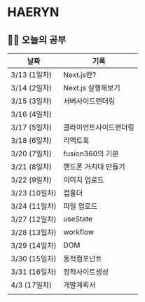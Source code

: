 # HAERYN
<h2>✍🏻 오늘의 공부</h2>

| 날짜         | 기록 |
|------------ | -- |
| 3/13 (1일차) | Next.js란? |
| 3/14 (2일차) | Next.js 실행해보기 |
| 3/15 (3일차) | 서버사이드랜더링 |
| 3/16 (4일차) |  |
| 3/17 (5일차) | 클라이언트사이드랜더링 |
| 3/18 (6일차) | 리액트훅 |
| 3/20 (7일차) | fusion360의 기본 |
| 3/21 (8일차) | 핸드폰 거치대 만들기 |
| 3/22 (9일차) | 이미지 업로드 |
| 3/23 (10일차) | 컵홀더 |
| 3/24 (11일차) | 파일 업로드 |
| 3/27 (12일차) | useState |
| 3/28 (13일차) | workflow |
| 3/29 (14일차) | DOM |
| 3/30 (15일차) | 동적컴포넌트 |
| 3/31 (16일차) | 정적사이트생성 |
| 4/3 (17일차) | 개발계획서 |
|             |  |